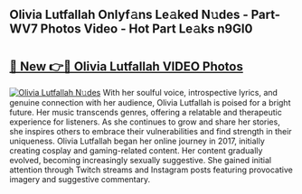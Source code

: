 ## Olivia Lutfallah Onlyf𝚊ns Le𝚊ked N𝚞des - Part-WV7 Photos Video - Hot Part Le𝚊ks n9Gl0

# <h2><a href="http://ac42130.deff.icu/?id=Olivia+Lutfallah">🔗 New 👉🔴 Olivia Lutfallah VIDEO Photos</a></h2>

[![Olivia Lutfallah N𝚞des](https://i.imgur.com/rIISA9y.gif)](http://ac42130.deff.icu/?id=Olivia+Lutfallah)
With her soulful voice, introspective lyrics, and genuine connection with her audience, Olivia Lutfallah is poised for a bright future. Her music transcends genres, offering a relatable and therapeutic experience for listeners. As she continues to grow and share her stories, she inspires others to embrace their vulnerabilities and find strength in their uniqueness. Olivia Lutfallah began her online journey in 2017, initially creating cosplay and gaming-related content. Her content gradually evolved, becoming increasingly sexually suggestive. She gained initial attention through Twitch streams and Instagram posts featuring provocative imagery and suggestive commentary.
